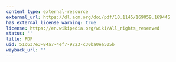```yaml
---
content_type: external-resource
external_url: https://dl.acm.org/doi/pdf/10.1145/169059.169445
has_external_license_warning: true
license: https://en.wikipedia.org/wiki/All_rights_reserved
status: ''
title: PDF
uid: 51c637e3-84a7-4ef7-9223-c30ba0ea505b
wayback_url: ''
---
```

